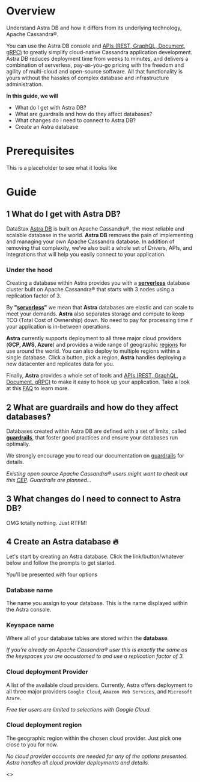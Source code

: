 # Overview
Understand Astra DB and how it differs from its underlying technology, Apache Cassandra®.

You can use the Astra DB console and [APIs (REST, GraphQL, Document, gRPC)](https://docs.datastax.com/en/astra-serverless/docs/develop/developing.html) to greatly simplify cloud-native Cassandra application development. Astra DB reduces deployment time from weeks to minutes, and delivers a combination of serverless, pay-as-you-go pricing with the freedom and agility of multi-cloud and open-source software. All that functionality is yours without the hassles of complex database and infrastructure administration.

**In this guide, we will**
- What do I get with Astra DB?
- What are guardrails and how do they affect databases?
- What changes do I need to connect to Astra DB?
- Create an Astra database

# Prerequisites
This is a placeholder to see what it looks like

# Guide
## 1  What do I get with Astra DB?
DataStax [Astra DB](https://docs.datastax.com/en/astra-serverless/docs/) is built on Apache Cassandra®, the most reliable and scalable database in the world. **Astra DB** removes the pain of implementing and managing your own Apache Cassandra database. In addition of removing that complexity, we’ve also built a whole set of Drivers, APIs, and Integrations that will help you easily connect to your application.

### Under the hood
Creating a database within Astra provides you with a **[serverless](https://docs.datastax.com/en/astra-serverless/docs/plan/planning.html#_serverless_databases)** database cluster built on Apache Cassandra® that starts with 3 nodes using a replication factor of 3.

By **"[serverless](https://docs.datastax.com/en/astra-serverless/docs/plan/planning.html#_serverless_databases)"** we mean that **Astra** databases are elastic and can scale to meet your demands. **Astra** also separates storage and compute to keep TCO (Total Cost of Ownership) down. No need to pay for processing time if your application is in-between operations.

**Astra** currently supports deployment to all three major cloud providers (**GCP, AWS, Azure**) and provides a wide range of geographic [regions](https://docs.datastax.com/en/astra-serverless/docs/plan/planning.html#serverless-regions) for use around the world. You can also deploy to multiple regions within a single database. Click a button, pick a region, **Astra** handles deploying a new datacenter and replicates data for you.

Finally, **Astra** provides a whole set of tools and [APIs (REST, GraphQL, Document, gRPC)](https://docs.datastax.com/en/astra-serverless/docs/develop/developing.html) to make it easy to hook up your application. Take a look at this [FAQ](https://docs.datastax.com/en/astra-serverless/docs/astra-faq.html) to learn more.

## 2 What are guardrails and how do they affect databases?
Databases created within Astra DB are defined with a set of limits, called **[guardrails](https://docs.datastax.com/en/astra-serverless/docs/plan/planning.html#_astra_db_database_guardrails_and_limits)**, that foster good practices and ensure your databases run optimally.

We strongly encourage you to read our documentation on [guardrails](https://docs.datastax.com/en/astra-serverless/docs/plan/planning.html#_astra_db_database_guardrails_and_limits) for details.

_Existing open source Apache Cassandra® users might want to check out this [CEP](https://cwiki.apache.org/confluence/display/CASSANDRA/CEP-3%3A+Guardrails). Guardrails are planned..._

## 3 What changes do I need to connect to Astra DB?
OMG totally nothing. Just RTFM!

## 4 Create an Astra database 🔥
Let's start by creating an Astra database. Click the link/button/whatever below and follow the prompts to get started.

You'll be presented with four options

### Database name
The name you assign to your database. This is the name displayed within the Astra console.

### Keyspace name
Where all of your database tables are stored within the **database**. 

_If you're already an Apache Cassandra® user this is exactly the same as the keyspaces you are accustomed to and use a replication factor of 3._

### Cloud deployment **Provider** 
A list of the available cloud providers. Currently, Astra offers deployment to all three major providers `Google Cloud`, `Amazon Web Services`, and `Microsoft Azure`. 

_Free tier users are limited to selections with Google Cloud._

### Cloud deployment **region** 
The geographic region within the chosen cloud provider. Just pick one close to you for now.

_No cloud provider accounts are needed for any of the options presented. Astra handles all cloud provider deployments and details._

<<createDatabase>>

[Astra DB]: (https://docs.datastax.com/en/astra-serverless/docs/)

[consistency level]: (https://docs.datastax.com/en/astra-serverless/docs/plan/planning.html#_cassandra_query_language_cql)
[faq]: (https://docs.datastax.com/en/astra-serverless/docs/astra-faq.html)
[APIs (REST, GraphQL, Document, gRPC)]: (https://docs.datastax.com/en/astra-serverless/docs/develop/developing.html)

